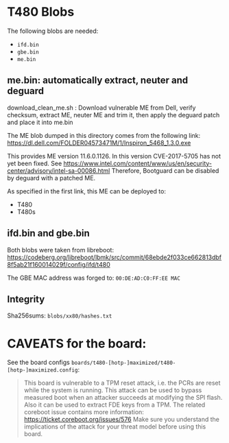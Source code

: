 # T480 Blobs

The following blobs are needed:

* `ifd.bin`
* `gbe.bin`
* `me.bin`

## me.bin: automatically extract, neuter and deguard

download_clean_me.sh : Download vulnerable ME from Dell, verify checksum, extract ME, neuter ME and trim it, then apply the deguard patch and place it into me.bin

The ME blob dumped in this directory comes from the following link: https://dl.dell.com/FOLDER04573471M/1/Inspiron_5468_1.3.0.exe

This provides ME version 11.6.0.1126. In this version CVE-2017-5705 has not yet been fixed.
See https://www.intel.com/content/www/us/en/security-center/advisory/intel-sa-00086.html
Therefore, Bootguard can be disabled by deguard with a patched ME.

As specified in the first link, this ME can be deployed to:

* T480
* T480s

## ifd.bin and gbe.bin

Both blobs were taken from libreboot: https://codeberg.org/libreboot/lbmk/src/commit/68ebde2f033ce662813dbf8f5ab21f160014029f/config/ifd/t480

The GBE MAC address was forged to: `00:DE:AD:C0:FF:EE MAC`

## Integrity

Sha256sums: `blobs/xx80/hashes.txt`

# CAVEATS for the board:

See the board configs `boards/t480-[hotp-]maximized/t480-[hotp-]maximized.config`:

> This board is vulnerable to a TPM reset attack, i.e. the PCRs are reset while the system is running.
> This attack can be used to bypass measured boot when an attacker succeeds at modifying the SPI flash.
> Also it can be used to extract FDE keys from a TPM.
> The related coreboot issue contains more information: https://ticket.coreboot.org/issues/576
> Make sure you understand the implications of the attack for your threat model before using this board.